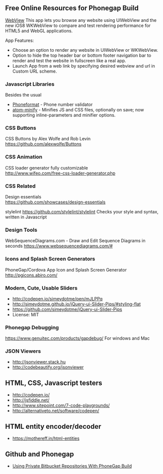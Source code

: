 ## Free Online Resources for Phonegap Build ##



[WebView](https://itunes.apple.com/us/app/webview-wkwebview-uiwebview/id928647773)
This app lets you browse any website using UIWebView and the new iOS8 WKWebView to compare and test rendering performance for HTML5 and WebGL applications.

App Features:
- Choose an option to render any website in UIWebView or WKWebView.
- Option to hide the top header bar or bottom footer navigation bar to render and test the website in fullscreen like a real app.
- Launch App from a web link by specifying desired webview and url in Custom URL scheme.

### Javascript Libraries ###
Besides the usual

- [Phoneformat](http://www.phoneformat.com/) - Phone number validator
- [atom-minify](https://atom.io/packages/atom-minify) - Minifies JS and CSS files, optionally on save; now supporting inline-parameters and minifier options.

### CSS Buttons ###
CSS Buttons by Alex Wolfe and Rob Levin<br />
https://github.com/alexwolfe/Buttons

### CSS Animation ###
CSS loader generator fully customizable<br>
http://www.wifeo.com/free-css-loader-generator.php

### CSS Related ###
Design essentials<br>
https://github.com/showcases/design-essentials

stylelint
https://github.com/stylelint/stylelint
Checks your style and syntax, written in Javascript

### Design Tools ###
WebSequenceDiagrams.com - Draw and Edit Sequence Diagrams in seconds
https://www.websequencediagrams.com/#

### Icons and Splash Screen Generators ###

PhoneGap/Cordova App Icon and Splash Screen Generator<br />
http://pgicons.abiro.com/

### Modern, Cute, Usable Sliders ###
* http://codepen.io/simeydotme/pen/mJLPPq
* http://simeydotme.github.io/jQuery-ui-Slider-Pips/#styling-flat
* https://github.com/simeydotme/jQuery-ui-Slider-Pips
* License: MIT 

### Phonegap Debugging ###

https://www.genuitec.com/products/gapdebug/
For windows and Mac

### JSON Viewers ###

- http://jsonviewer.stack.hu
- http://codebeautify.org/jsonviewer

## HTML, CSS, Javascript testers ##

- http://codepen.io/
- http://jsfiddle.net/
- http://www.sitepoint.com/7-code-playgrounds/
- http://alternativeto.net/software/codepen/

## HTML entity encoder/decoder ##

- https://mothereff.in/html-entities

## Github and Phonegap ##

- [Using Private Bitbucket Repositories With PhoneGap Build](https://www.monkehworks.com/using-private-bitbucket-repositories-with-phonegap-build/)



